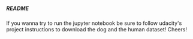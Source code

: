 ##### README
If you wanna try to run the jupyter notebook be sure to follow udacity's project instructions to download the dog and the human dataset! Cheers!
